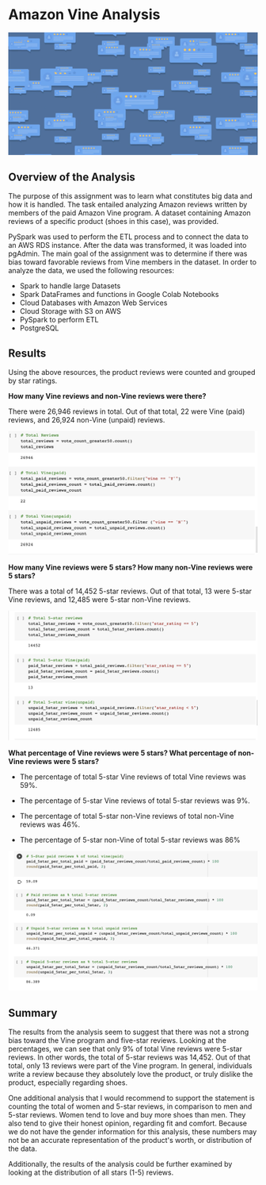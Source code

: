 # Amazon Vine Analysis

![readme1.png](PNGs/readme1.PNG)


## Overview of the Analysis

The purpose of this assignment was to learn what constitutes big data and how it is handled. The task entailed analyzing Amazon reviews written by members of the paid Amazon Vine program. A dataset containing Amazon reviews of a specific product (shoes in this case), was provided. 

PySpark was used to perform the ETL process and to connect the data to an AWS RDS instance. After the data was transformed, it was loaded into pgAdmin. The main goal of the assignment was to determine if there was bias toward favorable reviews from Vine members in the dataset. In order to analyze the data, we used the following resources: 

- Spark to handle large Datasets
- Spark DataFrames and functions in Google Colab Notebooks
- Cloud Databases with Amazon Web Services
- Cloud Storage with S3 on AWS
- PySpark to perform ETL
- PostgreSQL


## Results

Using the above resources, the product reviews were counted and grouped by star ratings.

**How many Vine reviews and non-Vine reviews were there?**

There were 26,946 reviews in total. Out of that total, 22 were Vine (paid) reviews, and 26,924 non-Vine (unpaid) reviews. 

![vine_pu.PNG](PNGs/vine_pu.png)


**How many Vine reviews were 5 stars? How many non-Vine reviews were 5 stars?**

There was a total of 14,452 5-star reviews. Out of that total, 13 were 5-star Vine reviews, and 12,485 were 5-star non-Vine reviews.

![5-star.png](PNGs/5-star.PNG)


**What percentage of Vine reviews were 5 stars? What percentage of non-Vine reviews were 5 stars?**

- The percentage of total 5-star Vine reviews of total Vine reviews was 59%. 
- The percentage of 5-star Vine reviews of total 5-star reviews was 9%. 

- The percentage of total 5-star non-Vine reviews of total non-Vine reviews was 46%. 
- The percentage of 5-star non-Vine of total 5-star reviews was 86%


![perc.png](PNGs/perc.PNG)


## Summary

The results from the analysis seem to suggest that there was not a strong bias toward the Vine program and five-star reviews. Looking at the percentages, we can see that only 9% of total Vine reviews were 5-star reviews. In other words, the total of 5-star reviews was 14,452. Out of that total, only 13 reviews were part of the Vine program. In general, individuals write a review because they absolutely love the product, or truly dislike the product, especially regarding shoes. 

One additional analysis that I would recommend to support the statement is counting the total of women and 5-star reviews, in comparison to men and 5-star reviews. Women tend to love and buy more shoes than men. They also tend to give their honest opinion, regarding fit and comfort. Because we do not have the gender information for this analysis, these numbers may not be an accurate representation of the product's worth, or distribution of the data.

Additionally, the results of the analysis could be further  examined by looking at the distribution of all stars (1-5) reviews.
